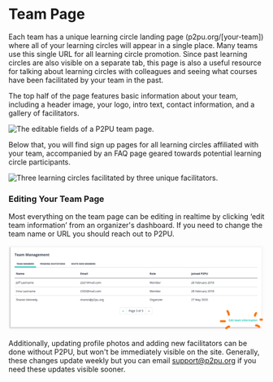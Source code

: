 # Team Page

Each team has a unique learning circle landing page \(p2pu.org/\[your-team\]\) where all of your learning circles will appear in a single place. Many teams use this single URL for all learning circle promotion. Since past learning circles are also visible on a separate tab, this page is also a useful resource for talking about learning circles with colleagues and seeing what courses have been facilitated by your team in the past.

The top half of the page features basic information about your team, including a header image, your logo, intro text, contact information, and a gallery of facilitators. 

![The editable fields of a P2PU team page.](https://learning-circles-user-manual.readthedocs.io/en/latest/_images/team-page-editable-fields.jpg)

Below that, you will find sign up pages for all learning circles affiliated with your team, accompanied by an FAQ page geared towards potential learning circle participants.

![Three learning circles facilitated by three unique facilitators.](https://learning-circles-user-manual.readthedocs.io/en/latest/_images/team-page-bottom.png)



### Editing Your Team Page

Most everything on the team page can be editing in realtime by clicking  ‘edit team information’ from an organizer's dashboard. If you need to change the team name or URL you should reach out to P2PU. 

![Edit team information button](../.gitbook/assets/team-page-edit-1%20%281%29.png)



Additionally, updating profile photos and adding new facilitators can be done without P2PU, but won't be immediately visible on the site. Generally, these changes update weekly but you can email [support@p2pu.org](mailto:support%40p2pu.org) if you need these updates visible sooner.

